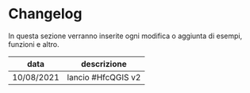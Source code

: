 # Changelog

In questa sezione verranno inserite ogni modifica o aggiunta di esempi, funzioni e altro.

data       | descrizione
-----------|-----------
10/08/2021 | lancio #HfcQGIS v2